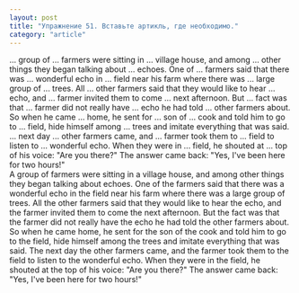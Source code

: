 ```yaml
---
layout: post
title: "Упражнение 51. Вставьте артикль, где необходимо."
category: "article"
---
```

<section class="question">
... group of ... farmers were sitting in ... village house, and among ... other things they began talking about ... echoes. One of ... farmers said that there was ... wonderful echo in ... field near his farm where there was ... large group of ... trees. All ... other farmers said that they would like to hear ... echo, and ... farmer invited them to come ... next afternoon. But ... fact was that ... farmer did not really have ... echo he had told ... other farmers about. So when he came ... home, he sent for ... son of ... cook and told him to go to ... field, hide himself among ... trees and imitate everything that was said. ... next day ... other farmers came, and ... farmer took them to ... field to listen to ... wonderful echo. When they were in ... field, he shouted at ... top of his voice: "Are you there?" The answer came back: "Yes, I've been here for two hours!"
</section>

<section class="answer">
A group of farmers were sitting in a village house, and among other things they began talking about echoes. One of the farmers said that there was a wonderful echo in the field near his farm where there was a large group of trees. All the other farmers said that they would like to hear the echo, and the farmer invited them to come the next afternoon. But the fact was that the farmer did not really have the echo he had told the other farmers about. So when he came home, he sent for the son of the cook and told him to go to the field, hide himself among the trees and imitate everything that was said. The next day the other farmers came, and the farmer took them to the field to listen to the wonderful echo. When they were in the field, he shouted at the top of his voice: "Are you there?" The answer came back: "Yes, I've been here for two hours!"
</section>